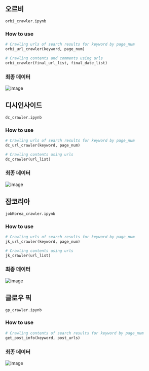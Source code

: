 ## 오르비

`orbi_crawler.ipynb`

### How to use 

```python
# Crawling urls of search results for keyword by page_num
orbi_url_crawler(keyword, page_num)

# Crawling contents and comments using urls
orbi_crawler(final_url_list, final_date_list)
```

### 최종 데이터
![image](https://user-images.githubusercontent.com/60679596/156315551-c4d2e713-361d-4028-9ba2-6ccd68fa0373.png)  


  
  
## 디시인사이드 
`dc_crawler.ipynb`

### How to use 

```python
# Crawling urls of search results for keyword by page_num
dc_url_crawler(keyword, page_num)

# Crawling contents using urls
dc_crawler(url_list)
```

### 최종 데이터 
![image](https://user-images.githubusercontent.com/60679596/156315810-aec870ad-4116-4a48-a0e9-d78a260f2b3a.png)  

  
  
## 잡코리아 

`jobKorea_crawler.ipynb`

### How to use 

```python
# Crawling urls of search results for keyword by page_num
jk_url_crawler(keyword, page_num)

# Crawling contents using urls
jk_crawler(url_list)
```


### 최종 데이터 
![image](https://user-images.githubusercontent.com/60679596/156315966-948d9a92-cb0a-4cb5-b715-165722d17fea.png)  

  
  
## 글로우 픽 

`gp_crawler.ipynb`


### How to use 

```python
# Crawling contents of search results for keyword by page_num
get_post_info(keyword, post_urls)
```

### 최종 데이터 
![image](https://user-images.githubusercontent.com/60679596/156319114-523d0c46-60f6-4384-8df9-de55cbff7c34.png)
